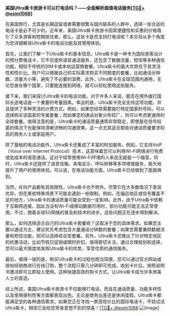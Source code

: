 **美国Ultra紫卡旅游卡可以打电话吗？——全面解析超值电话服务[[TG💪+ @esim1088](https://t.me/s/esim1088)]**

在美国旅行，尤其是长期逗留或者需要频繁与国内联系的人群中，选择一张合适的电话卡是必不可少的。近年来，美国Ultra紫卡旅游卡因其便捷性和实惠的价格吸引了众多游客和短期居住者。那么，这张卡是否支持打电话呢？本文将从多个角度为您详细解读Ultra紫卡的电话功能及其使用体验。

首先，让我们了解一下Ultra紫卡的基本信息。Ultra紫卡是一种专为国际旅客设计的预付费电话卡，它不仅提供语音通话服务，还包含了数据流量、短信等多种通信功能。相较于传统的SIM卡或本地运营商套餐，Ultra紫卡的最大优势在于其灵活性和性价比。用户可以根据自己的实际需求购买不同额度的套餐，比如通话分钟数、流量大小等，避免了不必要的浪费。此外，Ultra紫卡在全球范围内通用，无论您身处哪个国家，只要能连接到网络，就可以轻松使用这些服务。

接下来，我们来探讨Ultra紫卡的电话功能。对于许多人来说，能否在境外拨打国际长途电话是一个重要的考量因素。幸运的是，Ultra紫卡完全支持这项功能，并且提供了多种灵活的计费方式。例如，如果您经常需要拨打特定国家的号码，可以选择购买该国家的专属套餐；而如果您的通话对象分布较广，则可以考虑更通用的全球套餐。值得注意的是，Ultra紫卡的通话质量通常非常稳定，即使是在信号较差的情况下也能保持清晰流畅的沟通效果。这一点尤其适合那些对通话质量要求较高的商务人士或家庭用户。

除了基础的电话功能外，Ultra紫卡还集成了丰富的附加服务。例如，它支持VoIP（Voice over Internet Protocol）技术，这意味着您可以利用Wi-Fi网络进行免费或低成本的语音通话。这对于经常使用Wi-Fi环境的人来说无疑是一个福音。同时，Ultra紫卡还提供了语音信箱、来电显示、呼叫转移等多项增值服务，极大地提升了用户的使用体验。可以说，在电话功能方面，Ultra紫卡已经做到了面面俱到。

当然，任何产品都有其局限性，Ultra紫卡也不例外。尽管它在大多数情况下表现优异，但在某些特殊场景下可能会遇到一些限制。例如，在偏远地区或信号覆盖不足的地方，Ultra紫卡的通话质量可能会受到一定影响。此外，由于Ultra紫卡依赖于互联网连接，因此当没有Wi-Fi或移动数据可用时，部分功能可能无法正常使用。不过，随着全球5G网络的普及和技术的进步，这些问题正在逐步得到解决。

那么，如何选择适合自己的Ultra紫卡套餐呢？这取决于您的具体需求。如果您主要以通话为主，建议优先考虑包含大量通话分钟数的套餐；如果您需要兼顾数据流量和短信功能，则可以选择综合型套餐。另外，Ultra紫卡还推出了针对特定地区的优惠活动，比如节假日促销或限时折扣，值得密切关注。通过合理规划和选择，您可以最大限度地发挥Ultra紫卡的优势，享受优质的通信服务。

最后，值得一提的是，购买Ultra紫卡的过程也相当简便。您可以通过官方网站或授权经销商进行在线订购，整个流程只需几分钟即可完成。收到卡片后，按照说明书激活即可立即投入使用。这种快捷高效的购卡方式，让Ultra紫卡成为许多旅美人士的首选。

综上所述，美国Ultra紫卡旅游卡不仅能够打电话，而且在通话质量、功能多样性以及使用便利性等方面都表现出色。无论是商务出差还是休闲度假，Ultra紫卡都能满足您的各种通信需求。如果您正在寻找一款高性价比的国际电话卡，不妨试试Ultra紫卡，相信它会给您带来意想不到的惊喜！[[TG💪+ @esim1088](https://t.me/s/esim1088) ![Image](https://i.postimg.cc/4NQfJmqS/Snipaste-2025-05-13-00-14-12.png)]